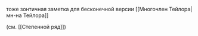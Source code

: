 тоже зонтичная заметка для бесконечной версии [[Многочлен Тейлора|мн-на Тейлора]]

(см. [[Степенной ряд]])